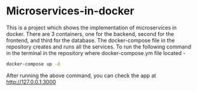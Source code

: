 # Microservices-in-docker
This is a project which shows the implementation of microservices in docker. 
There are 3 containers, one for the backend, second for the frontend, and third for the database.
The docker-compose file in the repository creates and runs all the services. To run the following command in the terminal in the repository where docker-compose.ym file located -
```bash
docker-compose up -d
```
After running the above command, you can check the app at http://127.0.0.1:3000
